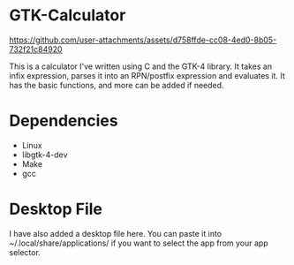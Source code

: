# GTK-Calculator

https://github.com/user-attachments/assets/d758ffde-cc08-4ed0-8b05-732f21c84920

This is a calculator I've written using C and the GTK-4 library. It takes an infix expression, parses it into an RPN/postfix expression and evaluates it. It has the basic functions, and more can be added if needed.

# Dependencies
* Linux
* libgtk-4-dev
* Make
* gcc

# Desktop File
I have also added a desktop file here. You can paste it into ~/.local/share/applications/ if you want to select the app from your app selector.
